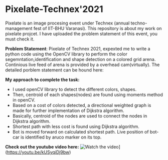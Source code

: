 # Pixelate-Technex'2021

Pixelate is an image procesing event under Technex (annual techno-management fest of IIT-BHU Varanasi).
This repository is about my work on pixelate projcet. I have uploaded the problem statement of this event, you must check it. 

**Problem Statement**: Pixelate of Technex 2021, expexted me to write a python code using the OpenCV library to perform the color segemntation,identification and
shape detection on a colored grid arena. Continious live feed of arena is provided by a overhead cam(virtually). The detailed porblem statement can be hound here:


**My approach to complete the task:**

- I used openCV library to detect the different colors, shapes. 
- Then, centroid of each shapes(nodes) are found using moments method in openCV.
- Based on a cost of colors detected, a directional weighted graph is made for further implementation of Dijkstra algorithm.  
- Basically, centroid of the nodes are used to connect the nodes in Dijkstra algorithm.
- Shortest path with less cost is found using Dijkstra algorithm.
- Bot is moved forward on calculated shortest path. Live position of bot-car is identified by aruco marker on its top.

**Check out the youtube video here:**
![Watch the video](https://i9.ytimg.com/vi/kUSyqiDj9bw/mq2.jpg?sqp=CIyGwIQG&rs=AOn4CLDehS5xtrFBPBfm4CxWPMQLNwaLtA)](https://youtu.be/kUSyqiDj9bw)

